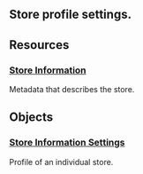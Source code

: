 ## Store profile settings.

## Resources

### [Store Information](/api/stores/v2/store_information)

Metadata that describes the store.

</div>


## Objects

### [Store Information Settings](/api/objects/v2/store_information)

Profile of an individual store.

</div>

</div>
